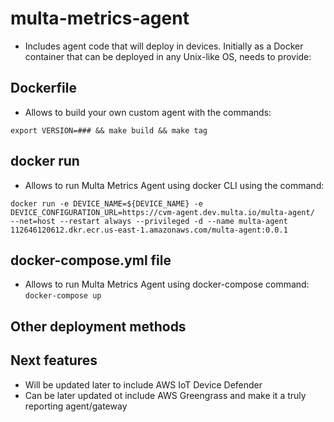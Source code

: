 # multa-metrics-agent

- Includes agent code that will deploy in devices. Initially as a Docker container that can be deployed in any Unix-like OS, needs to provide:

## Dockerfile
- Allows to build your own custom agent with the commands:

`export VERSION=### && make build && make tag`

## docker run 
- Allows to run Multa Metrics Agent using docker CLI using the command:

``
docker run -e DEVICE_NAME=${DEVICE_NAME}
  -e DEVICE_CONFIGURATION_URL=https://cvm-agent.dev.multa.io/multa-agent/ 
  --net=host --restart always --privileged -d --name multa-agent 
  112646120612.dkr.ecr.us-east-1.amazonaws.com/multa-agent:0.0.1
``

## docker-compose.yml file 
- Allows to run Multa Metrics Agent using docker-compose command: ``docker-compose up``

## Other deployment methods

## Next features
- Will be updated later to include AWS IoT Device Defender
- Can be later updated ot include AWS Greengrass and make it a truly reporting agent/gateway
